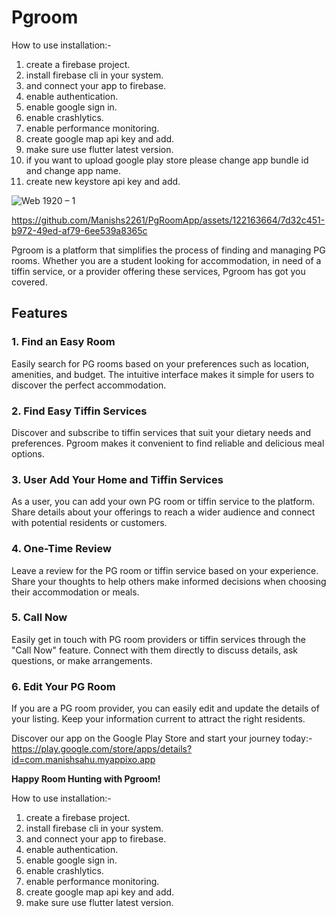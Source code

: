 # Pgroom


How to use installation:-

1. create a firebase project.
2. install firebase cli in your system.
3. and connect your app to firebase.
4. enable authentication.
5. enable google sign in.
6. enable crashlytics.
7. enable performance monitoring.
8. create google map api key and add.
9. make sure use flutter latest version.
10. if you want to upload google play store please change app bundle id and change app name.
11. create new keystore api key and add.

![Web 1920 – 1](https://github.com/Manishs2261/PgRoomApp/assets/122163664/f0532038-a01f-47ea-a548-2ee9375b7867)

https://github.com/Manishs2261/PgRoomApp/assets/122163664/7d32c451-b972-49ed-af79-6ee539a8365c

Pgroom is a platform that simplifies the process of finding and managing PG rooms. Whether you are a
student looking for accommodation, in need of a tiffin service, or a provider offering these
services, Pgroom has got you covered.

## Features

### 1. Find an Easy Room

Easily search for PG rooms based on your preferences such as location, amenities, and budget. The
intuitive interface makes it simple for users to discover the perfect accommodation.

### 2. Find Easy Tiffin Services

Discover and subscribe to tiffin services that suit your dietary needs and preferences. Pgroom makes
it convenient to find reliable and delicious meal options.

### 3. User Add Your Home and Tiffin Services

As a user, you can add your own PG room or tiffin service to the platform. Share details about your
offerings to reach a wider audience and connect with potential residents or customers.

### 4. One-Time Review

Leave a review for the PG room or tiffin service based on your experience. Share your thoughts to
help others make informed decisions when choosing their accommodation or meals.

### 5. Call Now

Easily get in touch with PG room providers or tiffin services through the "Call Now" feature.
Connect with them directly to discuss details, ask questions, or make arrangements.

### 6. Edit Your PG Room

If you are a PG room provider, you can easily edit and update the details of your listing. Keep your
information current to attract the right residents.

Discover our app on the Google Play Store and start your journey today:-
https://play.google.com/store/apps/details?id=com.manishsahu.myappixo.app

**Happy Room Hunting with Pgroom!**

How to use installation:-

1. create a firebase project.
2. install firebase cli in your system.
3. and connect your app to firebase.
4. enable authentication.
5. enable google sign in.
6. enable crashlytics.
7. enable performance monitoring.
8. create google map api key and add.
9. make sure use flutter latest version.

